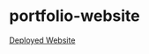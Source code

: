 # portfolio-website

[Deployed Website](https://github.com/Prashant1cyber2code/portfolio-website.git)

